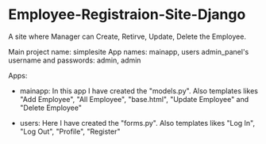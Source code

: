 # Employee-Registraion-Site-Django
A site where Manager can Create, Retirve, Update, Delete the Employee.

Main project name: simplesite
App names: mainapp, users
admin_panel's username and passwords: admin, admin

Apps:
  * mainapp: In this app I have created the "models.py". Also templates likes "Add Employee", "All Employee", "base.html", "Update Employee" and "Delete Employee"
  
  * users: Here I have created the "forms.py". Also templates likes "Log In", "Log Out", "Profile", "Register" 
  
 
    
